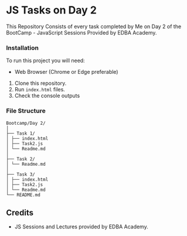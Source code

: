 # JS Tasks on Day 2
This Repository Consists of every task completed by Me on Day 2 of the BootCamp - JavaScript Sessions Provided by EDBA Academy.

### Installation
To run this project you will need:
- Web Browser (Chrome or Edge preferable)

1. Clone this repository.
2. Run `index.html` files.
3. Check the console outputs

### File Structure
```
Bootcamp/Day 2/
│
├── Task 1/
│ ├── index.html
│ ├── Task2.js
│ └── Readme.md
│ 
├── Task 2/
│ └── Readme.md
│ 
├── Task 3/
│ ├── index.html
│ ├── Task2.js
│ └── Readme.md
└── README.md
```

## Credits
- JS Sessions and Lectures provided by EDBA Academy.
